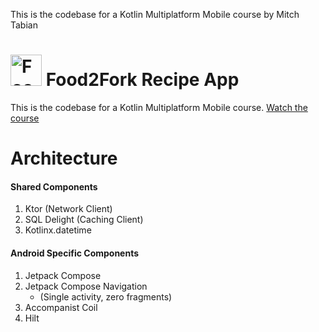 This is the codebase for a Kotlin Multiplatform Mobile course by Mitch Tabian
# <img src="https://github.com/mitchtabian/Food2Fork-KMM/blob/master/assets/food2fork_logo.png?raw=true" alt="Food2Fork App Icon" width="50" height="50"> Food2Fork Recipe App

This is the codebase for a Kotlin Multiplatform Mobile course.
[Watch the course](https://codingwithmitch.com/courses/kotlin-multiplatform-mobile/)



# Architecture
#### Shared Components
1. Ktor (Network Client)
1. SQL Delight (Caching Client)
1. Kotlinx.datetime

#### Android Specific Components
1. Jetpack Compose
1. Jetpack Compose Navigation
	- (Single activity, zero fragments)
1. Accompanist Coil
1. Hilt

